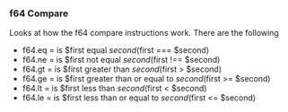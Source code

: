 ### f64 Compare

Looks at how the f64 compare instructions work. There are the following

- f64.eq = is $first equal $second ($first === $second)
- f64.ne = is $first not equal $second ($first !== $second)
- f64.gt = is $first greater than $second ($first > $second)
- f64.ge = is $first greater than or equal to $second ($first >= $second)
- f64.lt = is $first less than $second ($first < $second)
- f64.le = is $first less than or equal to $second ($first <= $second)
